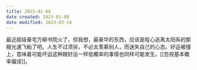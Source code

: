```yaml
---
title: 2023-01-08
date created: 2023-01-08
date modified: 2023-03-14
---
```


最近超级豪宅万柳书院火了，但我想，最豪华的东西，应该是程心逃离太阳系的那艘光速飞船了吧。人生不过须臾，不必太羡慕别人，而迷失自己的心态。好运被撞上，意味着可能坏运这种跟好运一样低概率的事情也同样可能发生。[[忽视基本概率偏误]]。
